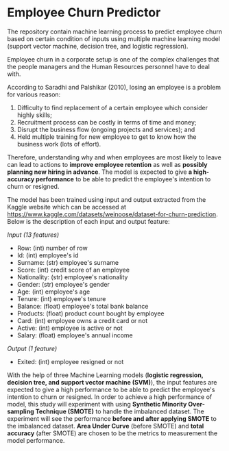 # Employee Churn Predictor

The repository contain machine learning process to predict employee churn based on certain condition of inputs using multiple machine learning model (support vector machine, decision tree, and logistic regression).

Employee churn in a corporate setup is one of the complex challenges that the people managers and the Human Resources personnel have to deal with. 

According to Saradhi and Palshikar (2010), losing an employee is a problem for various reason:

1. Difficulty to find replacement of a certain employee which consider highly skills;
2. Recruitment process can be costly in terms of time and money;
3. Disrupt the business flow (ongoing projects and services); and
4. Held multiple training for new employee to get to know how the business work (lots of effort).

Therefore, understanding why and when employees are most likely to leave can lead to actions to **improve employee retention** as well as **possibly planning new hiring in advance**. The model is expected to give **a high-accuracy performance** to be able to predict the employee's intention to churn or resigned.

The model has been trained using input and output extracted from the Kaggle website which can be accessed at https://www.kaggle.com/datasets/weinoose/dataset-for-churn-prediction. Below is the description of each input and output feature:

_Input (13 features)_

- Row: (int) number of row 
- Id: (int) employee's id 
- Surname: (str) employee's surname
- Score: (int) credit score of an employee
- Nationality: (str) employee's nationality
- Gender: (str) employee's gender
- Age: (int) employee's age
- Tenure: (int) employee's tenure
- Balance: (float) employee's total bank balance
- Products: (float) product count bought by employee
- Card: (int) employee owns a credit card or not
- Active: (int) employee is active or not
- Salary: (float) employee's annual income
  
_Output (1 feature)_

- Exited: (int) employee resigned or not
  
With the help of three Machine Learning models (**logistic regression, decision tree, and support vector machine (SVM)**), the input features are expected to give a high performance to be able to predict the employee's intention to churn or resigned. In order to achieve a high performance of model, this study will experiment with using **Synthetic Minority Over-sampling Technique (SMOTE)** to handle the imbalanced dataset. The experiment will see the performance **before and after applying SMOTE** to the imbalanced dataset. **Area Under Curve** (before SMOTE) and **total accuracy** (after SMOTE) are chosen to be the metrics to measurement the model performance.


  



